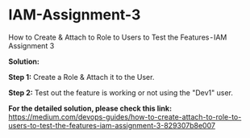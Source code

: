 # IAM-Assignment-3
How to Create &amp; Attach to Role to Users to Test the Features - IAM Assignment 3

**Solution:** 

**Step 1:** Create a Role & Attach it to the User.

**Step 2:** Test out the feature is working or not using the "Dev1" user.

**For the detailed solution, please check this link:** https://medium.com/devops-guides/how-to-create-attach-to-role-to-users-to-test-the-features-iam-assignment-3-829307b8e007 
